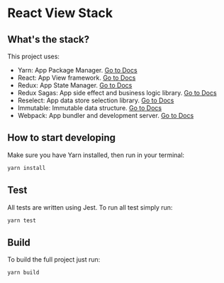 # React View Stack

## What's the stack?
This project uses:

* Yarn: App Package Manager. [Go to Docs](https://yarnpkg.com/en/docs/getting-started)
* React: App View framework. [Go to Docs](https://facebook.github.io/react/docs/installation.html)
* Redux: App State Manager. [Go to Docs](https://github.com/reactjs/redux)
* Redux Sagas: App side effect and business logic library. [Go to Docs](https://github.com/redux-saga/redux-saga)
* Reselect: App data store selection library. [Go to Docs](https://github.com/reactjs/reselect)
* Immutable: Immutable data structure. [Go to Docs](https://facebook.github.io/immutable-js/docs/#/)
* Webpack: App bundler and development server. [Go to Docs](https://webpack.js.org/guides/)

## How to start developing
Make sure you have Yarn installed, then run in your terminal:
```bash
yarn install
```

## Test
All tests are written using Jest. To run all test simply run:
```bash
yarn test
```

## Build
To build the full project just run:
```bash
yarn build
```
